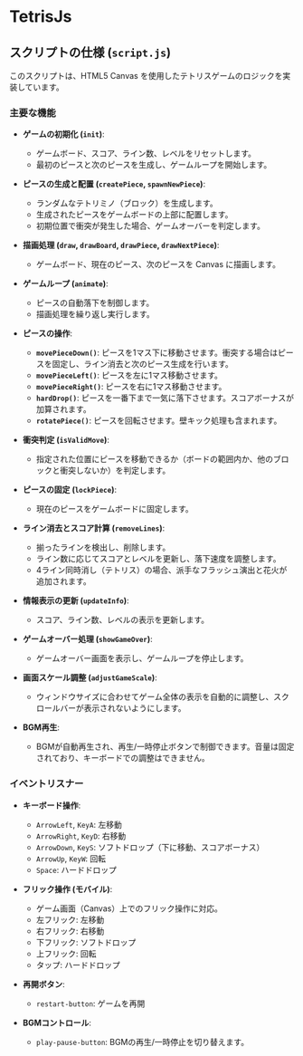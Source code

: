 # TetrisJs

## スクリプトの仕様 (`script.js`)

このスクリプトは、HTML5 Canvas を使用したテトリスゲームのロジックを実装しています。

### 主要な機能

- **ゲームの初期化 (`init`)**:
  - ゲームボード、スコア、ライン数、レベルをリセットします。
  - 最初のピースと次のピースを生成し、ゲームループを開始します。

- **ピースの生成と配置 (`createPiece`, `spawnNewPiece`)**:
  - ランダムなテトリミノ（ブロック）を生成します。
  - 生成されたピースをゲームボードの上部に配置します。
  - 初期位置で衝突が発生した場合、ゲームオーバーを判定します。

- **描画処理 (`draw`, `drawBoard`, `drawPiece`, `drawNextPiece`)**:
  - ゲームボード、現在のピース、次のピースを Canvas に描画します。

- **ゲームループ (`animate`)**:
  - ピースの自動落下を制御します。
  - 描画処理を繰り返し実行します。

- **ピースの操作**:
  - **`movePieceDown()`**: ピースを1マス下に移動させます。衝突する場合はピースを固定し、ライン消去と次のピース生成を行います。
  - **`movePieceLeft()`**: ピースを左に1マス移動させます。
  - **`movePieceRight()`**: ピースを右に1マス移動させます。
  - **`hardDrop()`**: ピースを一番下まで一気に落下させます。スコアボーナスが加算されます。
  - **`rotatePiece()`**: ピースを回転させます。壁キック処理も含まれます。

- **衝突判定 (`isValidMove`)**:
  - 指定された位置にピースを移動できるか（ボードの範囲内か、他のブロックと衝突しないか）を判定します。

- **ピースの固定 (`lockPiece`)**:
  - 現在のピースをゲームボードに固定します。

- **ライン消去とスコア計算 (`removeLines`)**:
  - 揃ったラインを検出し、削除します。
  - ライン数に応じてスコアとレベルを更新し、落下速度を調整します。
  - 4ライン同時消し（テトリス）の場合、派手なフラッシュ演出と花火が追加されます。

- **情報表示の更新 (`updateInfo`)**:
  - スコア、ライン数、レベルの表示を更新します。

- **ゲームオーバー処理 (`showGameOver`)**:
  - ゲームオーバー画面を表示し、ゲームループを停止します。

- **画面スケール調整 (`adjustGameScale`)**:
  - ウィンドウサイズに合わせてゲーム全体の表示を自動的に調整し、スクロールバーが表示されないようにします。

- **BGM再生**:
  - BGMが自動再生され、再生/一時停止ボタンで制御できます。音量は固定されており、キーボードでの調整はできません。

### イベントリスナー

- **キーボード操作**:
  - `ArrowLeft`, `KeyA`: 左移動
  - `ArrowRight`, `KeyD`: 右移動
  - `ArrowDown`, `KeyS`: ソフトドロップ（下に移動、スコアボーナス）
  - `ArrowUp`, `KeyW`: 回転
  - `Space`: ハードドロップ

- **フリック操作 (モバイル)**:
  - ゲーム画面（Canvas）上でのフリック操作に対応。
  - 左フリック: 左移動
  - 右フリック: 右移動
  - 下フリック: ソフトドロップ
  - 上フリック: 回転
  - タップ: ハードドロップ

- **再開ボタン**:
  - `restart-button`: ゲームを再開

- **BGMコントロール**:
  - `play-pause-button`: BGMの再生/一時停止を切り替えます。